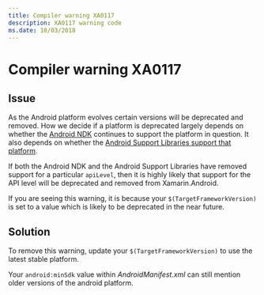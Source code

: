```yaml
---
title: Compiler warning XA0117
description: XA0117 warning code
ms.date: 10/03/2018
---
```

# Compiler warning XA0117

## Issue

As the Android platform evolves certain versions will be deprecated and
removed. How we decide if a platform is deprecated largely depends on whether
the [Android NDK][ndk] continues to support the platform in question.
It also depends on whether the
[Android Support Libraries support that platform][support].

If both the Android NDK and the Android Support Libraries have removed support
for a particular `apiLevel`, then it is highly likely that support for the
API level will be deprecated and removed from Xamarin.Android.

If you are seeing this warning, it is because your `$(TargetFrameworkVersion)`
is set to a value which is likely to be deprecated in the near future.

## Solution

To remove this warning, update your `$(TargetFrameworkVersion)` to use
the latest stable platform.

Your `android:minSdk` value within *AndroidManifest.xml* can still mention
older versions of the android platform.


[ndk]: https://developer.android.com/ndk/downloads/revision_history
[support]: https://developer.android.com/distribute/best-practices/develop/target-sdk


